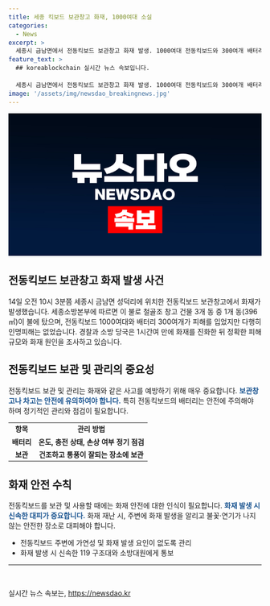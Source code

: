 ```yaml
---
title: 세종 킥보드 보관창고 화재, 1000여대 소실
categories:
  - News
excerpt: >
  세종시 금남면에서 전동킥보드 보관창고 화재 발생. 1000여대 전동킥보드와 300여개 배터리 불에 탔지만 인명피해는 없었으며, 당국이 원인 조사 중. 1시간여 만에 진화. (151자)  
feature_text: >
  ## koreablockchain 실시간 뉴스 속보입니다.

  세종시 금남면에서 전동킥보드 보관창고 화재 발생. 1000여대 전동킥보드와 300여개 배터리 불에 탔지만 인명피해는 없었으며, 당국이 원인 조사 중. 1시간여 만에 진화. (151자)  
image: '/assets/img/newsdao_breakingnews.jpg'
---
```


<p><img src="/assets/img/newsdao_breakingnews.jpg" alt="koreablockchain 속보" /></p>

<h2 data-ke-size="size26">전동킥보드 보관창고 화재 발생 사건</h2>

<p data-ke-size="size16">14일 오전 10시 3분쯤 세종시 금남면 성덕리에 위치한 전동킥보드 보관창고에서 화재가 발생했습니다. 세종소방본부에 따르면 이 불로 철골조 창고 건물 3개 동 중 1개 동(396㎡)이 불에 탔으며, 전동킥보드 1000여대와 배터리 300여개가 피해를 입었지만 다행히 인명피해는 없었습니다. 경찰과 소방 당국은 1시간여 만에 화재를 진화한 뒤 정확한 피해 규모와 화재 원인을 조사하고 있습니다.</p>

<h2 data-ke-size="size26">전동킥보드 보관 및 관리의 중요성</h2>

<p data-ke-size="size16">전동킥보드 보관 및 관리는 화재와 같은 사고를 예방하기 위해 매우 중요합니다. <b><span style="color: #1a5490;">보관창고나 차고는 안전에 유의하여야 합니다.</span></b> 특히 전동킥보드의 배터리는 안전에 주의해야 하며 정기적인 관리와 점검이 필요합니다.</p>

<table>
    <tbody>
        <tr>
            <td style="text-align: center; height: 17px;"><b>항목</b></td>
            <td style="text-align: center; height: 17px;"><b>관리 방법</b></td>
        </tr>
        <tr>
            <td style="text-align: center; height: 17px;"><b>배터리</b></td>
            <td style="text-align: center; height: 17px;"><b>온도, 충전 상태, 손상 여부 정기 점검</b></td>
        </tr>
        <tr>
            <td style="text-align: center; height: 17px;"><b>보관</b></td>
            <td style="text-align: center; height: 17px;"><b>건조하고 통풍이 잘되는 장소에 보관</b></td>
        </tr>
    </tbody>
</table>

<h2 data-ke-size="size26">화재 안전 수칙</h2>

<p data-ke-size="size16">전동킥보드를 보관 및 사용할 때에는 화재 안전에 대한 인식이 필요합니다. <b><span style="color: #1a5490;">화재 발생 시 신속한 대피가 중요합니다.</span></b> 화재 재난 시, 주변에 화재 발생을 알리고 불꽃·연기가 나지 않는 안전한 장소로 대피해야 합니다. </p>

<ul>
    <li>전동킥보드 주변에 가연성 및 화재 발생 요인이 없도록 관리</li>
    <li>화재 발생 시 신속한 119 구조대와 소방대원에게 통보</li>
</ul>

<hr>

<p data-ke-size="size16">&#8203;</p>
실시간 뉴스 속보는, <a href="https://newsdao.kr" rel="dofollow">https://newsdao.kr</a>


